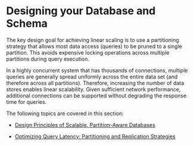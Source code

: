 # Designing your Database and Schema

The key design goal for achieving linear scaling is to use a partitioning strategy that allows most data access (queries) to be pruned to a single partition. This avoids expensive locking operations across multiple partitions during query execution.

In a highly concurrent system that has thousands of connections, multiple queries are generally spread uniformly across the entire data set (and therefore across all partitions). Therefore, increasing the number of data stores enables linear scalability. Given sufficient network performance, additional connections can be supported without degrading the response time for queries.

The following topics are covered in this section:

* [Design Principles of Scalable, Partition-Aware Databases](design_principles.md)

* [Optimizing Query Latency: Partitioning and Replication Strategies](optimizing_query_latency.md)
